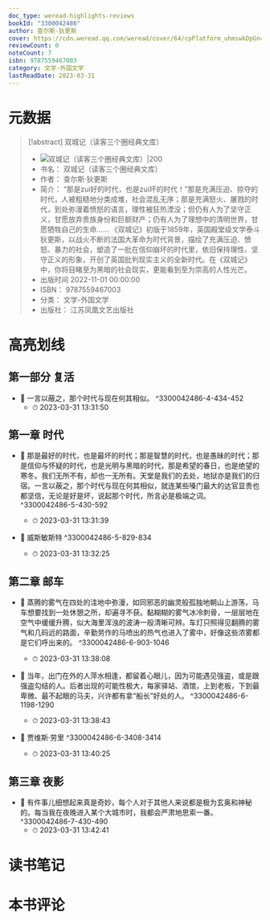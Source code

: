 ```yaml
---
doc_type: weread-highlights-reviews
bookId: "3300042486"
author: 查尔斯·狄更斯
cover: https://cdn.weread.qq.com/weread/cover/64/cpPlatform_uhmswkDpGn4iRiCp5dePCm/t7_cpPlatform_uhmswkDpGn4iRiCp5dePCm.jpg
reviewCount: 0
noteCount: 7
isbn: 9787559467003
category: 文学-外国文学
lastReadDate: 2023-03-31
---
```

# 元数据
> [!abstract] 双城记（读客三个圈经典文库）
> - ![ 双城记（读客三个圈经典文库）|200](https://cdn.weread.qq.com/weread/cover/64/cpPlatform_uhmswkDpGn4iRiCp5dePCm/t7_cpPlatform_uhmswkDpGn4iRiCp5dePCm.jpg)
> - 书名： 双城记（读客三个圈经典文库）
> - 作者： 查尔斯·狄更斯
> - 简介： “那是zui好的时代，也是zui坏的时代！”那是充满压迫、掠夺的时代，人被粗糙地分类成堆，社会混乱无序；那是充满怒火、屠戮的时代，到处弥漫着愤怒的语言，理性被狂热湮没；但仍有人为了坚守正义，甘愿放弃贵族身份和巨额财产；仍有人为了理想中的清明世界，甘愿牺牲自己的生命……
《双城记》初版于1859年，英国殿堂级文学泰斗狄更斯，以战火不断的法国大革命为时代背景，描绘了充满压迫、愤怒、暴力的社会，塑造了一批在信仰崩坏的时代里，依旧保持理性、坚守正义的形象，开创了英国批判现实主义的全新时代。在《双城记》中，你将目睹至为黑暗的社会现实，更能看到至为崇高的人性光芒。
> - 出版时间 2022-11-01 00:00:00
> - ISBN： 9787559467003
> - 分类： 文学-外国文学
> - 出版社： 江苏凤凰文艺出版社

# 高亮划线

## 第一部分 复活


- 📌 一言以蔽之，那个时代与现在何其相似。 ^3300042486-4-434-452
    - ⏱ 2023-03-31 13:31:50 
## 第一章 时代


- 📌 那是最好的时代，也是最坏的时代；那是智慧的时代，也是愚昧的时代；那是信仰与怀疑的时代，也是光明与黑暗的时代，那是希望的春日，也是绝望的寒冬。我们无所不有，却也一无所有。天堂是我们的去处，地狱亦是我们的归宿。一言以蔽之，那个时代与现在何其相似，就连某些嗓门最大的达官显贵也都坚信，无论是好是坏，说起那个时代，所言必是极端之词。 ^3300042486-5-430-592
    - ⏱ 2023-03-31 13:31:39 

- 📌 威斯敏斯特 ^3300042486-5-829-834
    - ⏱ 2023-03-31 13:32:25 
## 第二章 邮车


- 📌 蒸腾的雾气在四处的洼地中弥漫，如同邪恶的幽灵般孤独地朝山上游荡，马车想要找到一处休憩之所，却遍寻不获。黏糊糊的雾气冰冷刺骨，一层层地在空气中缓缓升腾，似大海里浑浊的波涛一般清晰可辨。车灯只照得见翻腾的雾气和几码远的路面，辛勤劳作的马喷出的热气也进入了雾中，好像这些浓雾都是它们呼出来的。 ^3300042486-6-903-1046
    - ⏱ 2023-03-31 13:38:08 

- 📌 当年，出门在外的人萍水相逢，都留着心眼儿，因为可能遇见强盗，或是跟强盗勾结的人。后者出现的可能性极大，每家驿站、酒馆，上到老板，下到最卑微、最不起眼的马夫，兴许都有拿“船长”好处的人。 ^3300042486-6-1198-1290
    - ⏱ 2023-03-31 13:38:43 

- 📌 贾维斯·劳里 ^3300042486-6-3408-3414
    - ⏱ 2023-03-31 13:40:25 
## 第三章 夜影


- 📌 有件事儿细想起来真是奇妙，每个人对于其他人来说都是极为玄奥和神秘的。每当我在夜晚进入某个大城市时，我都会严肃地思索一番。 ^3300042486-7-430-490
    - ⏱ 2023-03-31 13:42:41 
# 读书笔记

# 本书评论
